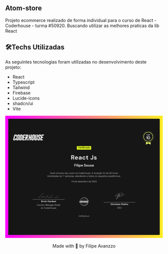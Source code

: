 ## Atom-store

Projeto ecommerce realizado de forma individual para o curso de React - Coderhouse -  turma #50920.
Buscando utilizar as melhores praticas da lib React



## 🛠️Techs Utilizadas

As seguintes tecnologias foram utilizadas no desenvolvimento deste projeto:

- React 
- Typescript
- Tailwind
- Firebase
- Lucide-icons
- shadcn/ui
- Vite


![mocknot](https://raw.githubusercontent.com/filipezzo/atom-store/main/coderhouse.png)

 

<p align="center">Made with 💙 by Filipe Avanzzo</p>
